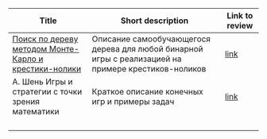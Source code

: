 | Title                                                                                | Short description | Link to review |
|--------------------------------------------------------------------------------------|--------|-----------------|
|[Поиск по дереву методом Монте-Карло и крестики-нолики](https://habr.com/post/330092/)|Описание самообучающегося дерева для любой бинарной игры с реализацией на примере крестиков-ноликов|[link](rprtr258.github.io/book_descriptions.html#monte-carlo-tree)|
|А. Шень Игры и стратегии с точки зрения математики|Краткое описание конечных игр и примеры задач|[link](rprtr258.github.io/book_descriptions.html#shen-games)|
|                                                                                      |        |                 |
|                                                                                      |        |                 |
|                                                                                      |        |                 |
|                                                                                      |        |                 |

